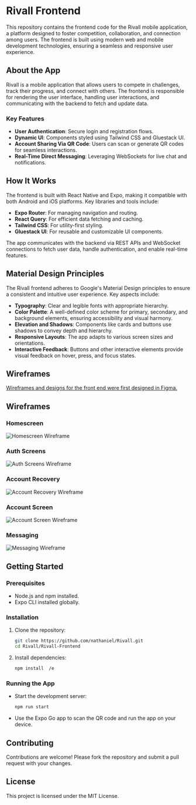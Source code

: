# Rivall Frontend  

This repository contains the frontend code for the Rivall mobile application, a platform designed to foster competition, collaboration, and connection among users. The frontend is built using modern web and mobile development technologies, ensuring a seamless and responsive user experience.  

## About the App  

Rivall is a mobile application that allows users to compete in challenges, track their progress, and connect with others. The frontend is responsible for rendering the user interface, handling user interactions, and communicating with the backend to fetch and update data.  

### Key Features  
- **User Authentication**: Secure login and registration flows.  
- **Dynamic UI**: Components styled using Tailwind CSS and Gluestack UI.  
- **Account Sharing Via QR Code**: Users can scan or generate QR codes for seamless interactions.  
- **Real-Time Direct Messaging**: Leveraging WebSockets for live chat and notifications.  

## How It Works  

The frontend is built with React Native and Expo, making it compatible with both Android and iOS platforms. Key libraries and tools include:  
- **Expo Router**: For managing navigation and routing.  
- **React Query**: For efficient data fetching and caching.  
- **Tailwind CSS**: For utility-first styling.  
- **Gluestack UI**: For reusable and customizable UI components.  

The app communicates with the backend via REST APIs and WebSocket connections to fetch user data, handle authentication, and enable real-time features.  

## Material Design Principles  

The Rivall frontend adheres to Google's Material Design principles to ensure a consistent and intuitive user experience. Key aspects include:  
- **Typography**: Clear and legible fonts with appropriate hierarchy.  
- **Color Palette**: A well-defined color scheme for primary, secondary, and background elements, ensuring accessibility and visual harmony.  
- **Elevation and Shadows**: Components like cards and buttons use shadows to convey depth and hierarchy.  
- **Responsive Layouts**: The app adapts to various screen sizes and orientations.  
- **Interactive Feedback**: Buttons and other interactive elements provide visual feedback on hover, press, and focus states.  

## Wireframes

[Wireframes and designs for the front end were first designed in Figma.](https://www.figma.com/design/t3P3bmJtwAenuBDGILSyPH/Rivall-Screens?node-id=0-1&t=SKrGN76y7KhwlMHG-1)

## Wireframes  

### Homescreen  
![Homescreen Wireframe](./doc/rivall-homescreen-wireframe.png)  

### Auth Screens  
![Auth Screens Wireframe](./doc/rivall-authscreens-wireframe.png)  

### Account Recovery  
![Account Recovery Wireframe](./doc/rivall-accountrecovery-wireframe.png)  

### Account Screen  
![Account Screen Wireframe](./doc/rivall-accountscreen-wireframe.png)  

### Messaging  
![Messaging Wireframe](./doc/rivall-messageing-wireframe.png)  

## Getting Started  

### Prerequisites  
- Node.js and npm installed.  
- Expo CLI installed globally.  

### Installation  
1. Clone the repository:  
    ```bash  
    git clone https://github.com/nathaniel/Rivall.git  
    cd Rivall/Rivall-Frontend  
    ```  
2. Install dependencies:  
    ```bash  
    npm install  /e
    ```  

### Running the App  
- Start the development server:  
  ```bash  
  npm run start  
  ```  
- Use the Expo Go app to scan the QR code and run the app on your device.  

## Contributing  

Contributions are welcome! Please fork the repository and submit a pull request with your changes.  

## License  

This project is licensed under the MIT License.  
